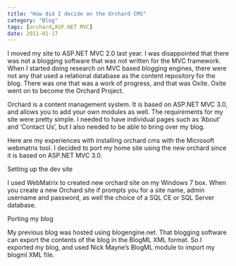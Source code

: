 ```yaml
---
title: "How did I decide on the Orchard CMS"
category: "Blog"
tags: [orchard,ASP.NET MVC]
date: 2011-01-17
---
```



I moved my site to ASP.NET MVC 2.0 last year. I was disappointed that there was not a blogging software that was not written for the MVC framework. When I started doing research on MVC based blogging engines, there were not any that used a relational database as the content repository for the blog. There was one that was a work of progress, and that was Oxite. Oxite went on to become the Orchard Project.

Orchard is a content management system. It is based on ASP.NET MVC 3.0, and allows you to add your own modules as well. The requirements for my site were pretty simple. I needed to have individual pages such as ‘About’ and ‘Contact Us’, but I also needed to be able to bring over my blog.

Here are my experiences with installing orchard cms with the Microsoft webmatrix tool. I decided to port my home site using the new orchard since it is based on ASP.NET MVC 3.0.

Setting up the dev site

I used WebMatrix to created new orchard site on my Windows 7 box. When you create a new Orchard site if prompts you for a site name, admin username and password, as well the choice of a SQL CE or SQL Server database.

Porting my blog

My previous blog was hosted using blogengine.net. That blogging software can export the contents of the blog in the BlogML XML format. So I exported my blog, and used Nick Mayne’s BlogML module to import my blogml XML file.